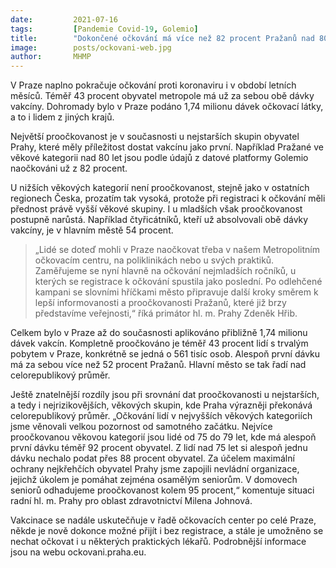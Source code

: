 ```yaml
---
date:         2021-07-16
tags:         [Pandemie Covid-19, Golemio]
title:        "Dokončené očkování má více než 82 procent Pražanů nad 80 let. Proočkovanost zbytku populace dál stoupá"
image: 	      posts/ockovani-web.jpg
author:       MHMP
---
```


V Praze naplno pokračuje očkování proti koronaviru i v období letních měsíců. Téměř 43 procent obyvatel metropole má už za sebou obě dávky vakcíny. Dohromady bylo v Praze podáno 1,74 milionu dávek očkovací látky, a to i lidem z jiných krajů.

Největší proočkovanost je v současnosti u nejstarších skupin obyvatel Prahy, které měly příležitost dostat vakcínu jako první. Například Pražané ve věkové kategorii nad 80 let jsou podle údajů z datové platformy Golemio naočkováni už z 82 procent.

U nižších věkových kategorií není proočkovanost, stejně jako v ostatních regionech Česka, prozatím tak vysoká, protože při registraci k očkování měli přednost právě vyšší věkové skupiny. I u mladších však proočkovanost postupně narůstá. Například čtyřicátníků, kteří už absolvovali obě dávky vakcíny, je v hlavním městě 54 procent.

> „Lidé se doteď mohli v Praze naočkovat třeba v našem Metropolitním očkovacím centru, na poliklinikách nebo u svých praktiků. Zaměřujeme se nyní hlavně na očkování nejmladších ročníků, u kterých se registrace k očkování spustila jako poslední. Po odlehčené kampani se slovními hříčkami město připravuje další kroky směrem k lepší informovanosti a proočkovanosti Pražanů, které již brzy představíme veřejnosti,“ říká primátor hl. m. Prahy Zdeněk Hřib.

Celkem bylo v Praze až do současnosti aplikováno přibližně 1,74 milionu dávek vakcín. Kompletně proočkováno je téměř 43 procent lidí s trvalým pobytem v Praze, konkrétně se jedná o 561 tisíc osob. Alespoň první dávku má za sebou více než 52 procent Pražanů. Hlavní město se tak řadí nad celorepublikový průměr.

Ještě znatelnější rozdíly jsou při srovnání dat proočkovanosti u nejstarších, a tedy i nejrizikovějších, věkových skupin, kde Praha výrazněji překonává celorepublikový průměr. „Očkování lidí v nejvyšších věkových kategoriích jsme věnovali velkou pozornost od samotného začátku. Nejvíce proočkovanou věkovou kategorií jsou lidé od 75 do 79 let, kde má alespoň první dávku téměř 92 procent obyvatel. Z lidí nad 75 let si alespoň jednu dávku nechalo podat přes 88 procent obyvatel. Za účelem maximální ochrany nejkřehčích obyvatel Prahy jsme zapojili nevládní organizace, jejichž úkolem je pomáhat zejména osamělým seniorům. V domovech seniorů odhadujeme proočkovanost kolem 95 procent,“ komentuje situaci radní hl. m. Prahy pro oblast zdravotnictví Milena Johnová.

Vakcinace se nadále uskutečňuje v řadě očkovacích center po celé Praze, někde je nově dokonce možné přijít i bez registrace, a stále je umožněno se nechat očkovat i u některých praktických lékařů. Podrobnější informace jsou na webu ockovani.praha.eu.
